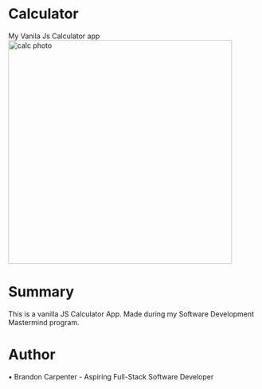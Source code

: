 
# Calculator
My Vanila Js Calculator app
<br>
<img width="449" alt="calc photo" src="https://user-images.githubusercontent.com/69767056/126673181-d83e33b7-3379-4c20-92cc-28091b272a5c.png">

<h1>Summary</h1>
This is a  vanilla JS Calculator App. Made during my Software Development Mastermind program.

<h1>Author</h1>
• Brandon Carpenter - Aspiring Full-Stack Software Developer
